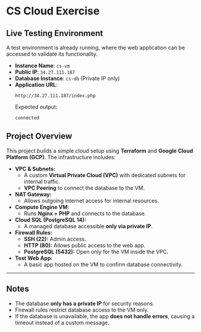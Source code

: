 # CS Cloud Exercise 

## Live Testing Environment
A test environment is already running, where the web application can be accessed to validate its functionality.

- **Instance Name**: `cs-vm`
- **Public IP**: `34.27.111.187`  
- **Database Instance**: `cs-db` (Private IP only)
- **Application URL**:  
  ```
  http://34.27.111.187/index.php
  ```
  Expected output:
  ```
  connected
  ```


## **Project Overview**  
This project builds a simple cloud setup using **Terraform** and **Google Cloud Platform (GCP)**. The infrastructure includes:  

- **VPC & Subnets:**  
  - A custom **Virtual Private Cloud (VPC)** with dedicated subnets for internal traffic.  
  - **VPC Peering** to connect the database to the VM.  
- **NAT Gateway:**  
  - Allows outgoing internet access for internal resources.  
- **Compute Engine VM:**  
  - Runs **Nginx + PHP** and connects to the database.  
- **Cloud SQL (PostgreSQL 14):**  
  - A managed database accessible **only via private IP**.  
- **Firewall Rules:**  
  - **SSH (22):** Admin access.  
  - **HTTP (80):** Allows public access to the web app.  
  - **PostgreSQL (5432):** Open only for the VM inside the VPC.  
- **Test Web App:**  
  - A basic app hosted on the VM to confirm database connectivity.  

---

## Notes
- The database **only has a private IP** for security reasons.
- Firewall rules restrict database access to the VM only.
- If the database is unavailable, the app **does not handle errors**, causing a timeout instead of a custom message.
